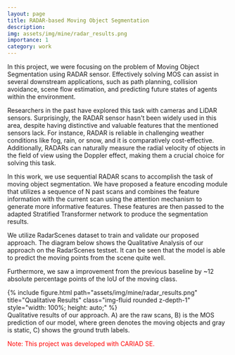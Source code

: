 ```yaml
---
layout: page
title: RADAR-based Moving Object Segmentation
description: 
img: assets/img/mine/radar_results.png
importance: 1
category: work
---
```

In this project, we were focusing on the problem of Moving Object Segmentation using RADAR sensor. Effectively solving MOS can assist in several downstream applications, such as path planning, collision avoidance, scene flow estimation, and predicting future states of agents within the environment.

Researchers in the past have explored this task with cameras and LiDAR sensors. Surprisingly, the RADAR sensor hasn't been widely used in this area, despite having distinctive and valuable features that the mentioned sensors lack. For instance, RADAR is reliable in challenging weather conditions like fog, rain, or snow, and it is comparatively cost-effective. Additionally, RADARs can naturally measure the radial velocity of objects in the field of view using the Doppler effect, making them a crucial choice for solving this task.

In this work, we use sequential RADAR scans to accomplish the task of moving object segmentation. We have proposed a feature encoding module that utilizes a sequence of N past scans and combines the feature information with the current scan using the attention mechanism to generate more informative features. These features are then passed to the adapted Stratified Transformer network to produce the segmentation results.

We utilize RadarScenes dataset to train and validate our proposed approach. The diagram below shows the Qualitative Analysis of our approach on the RadarScenes testset. It can be seen that the model is able to predict the moving points from the scene quite well.

Furthermore, we saw a improvement from the previous baseline by ~12 absolute percentage points of the IoU of the moving class. 

<div class="row justify-content-sm-center">
    <div class="col-sm-20 mt-5 mt-md-0">
        {% include figure.html path="assets/img/mine/radar_results.png" title="Qualitative Results" class="img-fluid rounded z-depth-1" style="width: 100%; height: auto;" %}
    </div>
</div>
<div class="caption">
    Qualitative results of our approach. A) are the raw scans, B) is the MOS prediction of our model, where green denotes the moving
    objects and gray is static, C) shows the ground truth labels.
</div>

<p><span style="color: red;">Note: This project was developed with CARIAD SE.</span></p>

